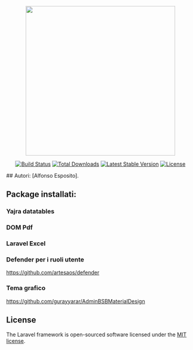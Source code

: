 <p align="center"><img src="https://res.cloudinary.com/dtfbvvkyp/image/upload/v1566331377/laravel-logolockup-cmyk-red.svg" width="400"></p>

<p align="center">
<a href="https://travis-ci.org/laravel/framework"><img src="https://travis-ci.org/laravel/framework.svg" alt="Build Status"></a>
<a href="https://packagist.org/packages/laravel/framework"><img src="https://poser.pugx.org/laravel/framework/d/total.svg" alt="Total Downloads"></a>
<a href="https://packagist.org/packages/laravel/framework"><img src="https://poser.pugx.org/laravel/framework/v/stable.svg" alt="Latest Stable Version"></a>
<a href="https://packagist.org/packages/laravel/framework"><img src="https://poser.pugx.org/laravel/framework/license.svg" alt="License"></a>
</p>

## Autori:
[Alfonso Esposito].

## Package installati:

### Yajra datatables

### DOM Pdf

### Laravel Excel

### Defender per i ruoli utente
https://github.com/artesaos/defender

### Tema grafico 
https://github.com/gurayyarar/AdminBSBMaterialDesign

## License

The Laravel framework is open-sourced software licensed under the [MIT license](https://opensource.org/licenses/MIT).
